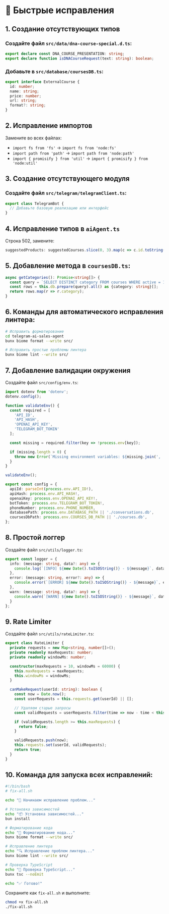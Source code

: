 # 🚀 Быстрые исправления

## 1. Создание отсутствующих типов

### Создайте файл `src/data/dna-course-special.d.ts`:
```typescript
export declare const DNA_COURSE_PRESENTATION: string;
export declare function isDNACourseRequest(text: string): boolean;
```

### Добавьте в `src/database/coursesDB.ts`:
```typescript
export interface ExternalCourse {
  id: number;
  name: string;
  price: number;
  url: string;
  format?: string;
}
```

## 2. Исправление импортов

Замените во всех файлах:
- `import fs from 'fs'` → `import fs from 'node:fs'`
- `import path from 'path'` → `import path from 'node:path'`
- `import { promisify } from 'util'` → `import { promisify } from 'node:util'`

## 3. Создание отсутствующего модуля

### Создайте файл `src/telegram/telegramClient.ts`:
```typescript
export class TelegramBot {
  // Добавьте базовую реализацию или интерфейс
}
```

## 4. Исправление типов в `aiAgent.ts`

Строка 502, замените:
```typescript
suggestedProducts: suggestedCourses.slice(0, 3).map(c => c.id.toString()),
```

## 5. Добавление метода в `coursesDB.ts`:
```typescript
async getCategories(): Promise<string[]> {
  const query = `SELECT DISTINCT category FROM courses WHERE active = 1`;
  const rows = this.db.prepare(query).all() as {category: string}[];
  return rows.map(r => r.category);
}
```

## 6. Команды для автоматического исправления линтера:

```bash
# Исправить форматирование
cd telegram-ai-sales-agent
bunx biome format --write src/

# Исправить простые проблемы линтера
bunx biome lint --write src/
```

## 7. Добавление валидации окружения

Создайте файл `src/config/env.ts`:
```typescript
import dotenv from 'dotenv';
dotenv.config();

function validateEnv() {
  const required = [
    'API_ID',
    'API_HASH',
    'OPENAI_API_KEY',
    'TELEGRAM_BOT_TOKEN'
  ];

  const missing = required.filter(key => !process.env[key]);

  if (missing.length > 0) {
    throw new Error(`Missing environment variables: ${missing.join(', ')}`);
  }
}

validateEnv();

export const config = {
  apiId: parseInt(process.env.API_ID!),
  apiHash: process.env.API_HASH!,
  openaiKey: process.env.OPENAI_API_KEY!,
  botToken: process.env.TELEGRAM_BOT_TOKEN!,
  phoneNumber: process.env.PHONE_NUMBER,
  databasePath: process.env.DATABASE_PATH || './conversations.db',
  coursesDbPath: process.env.COURSES_DB_PATH || './courses.db',
};
```

## 8. Простой логгер

Создайте файл `src/utils/logger.ts`:
```typescript
export const logger = {
  info: (message: string, data?: any) => {
    console.log(`[INFO] ${new Date().toISOString()} - ${message}`, data || '');
  },
  error: (message: string, error?: any) => {
    console.error(`[ERROR] ${new Date().toISOString()} - ${message}`, error || '');
  },
  warn: (message: string, data?: any) => {
    console.warn(`[WARN] ${new Date().toISOString()} - ${message}`, data || '');
  }
};
```

## 9. Rate Limiter

Создайте файл `src/utils/rateLimiter.ts`:
```typescript
export class RateLimiter {
  private requests = new Map<string, number[]>();
  private readonly maxRequests: number;
  private readonly windowMs: number;

  constructor(maxRequests = 10, windowMs = 60000) {
    this.maxRequests = maxRequests;
    this.windowMs = windowMs;
  }

  canMakeRequest(userId: string): boolean {
    const now = Date.now();
    const userRequests = this.requests.get(userId) || [];

    // Удаляем старые запросы
    const validRequests = userRequests.filter(time => now - time < this.windowMs);

    if (validRequests.length >= this.maxRequests) {
      return false;
    }

    validRequests.push(now);
    this.requests.set(userId, validRequests);
    return true;
  }
}
```

## 10. Команда для запуска всех исправлений:

```bash
#!/bin/bash
# fix-all.sh

echo "🔧 Начинаем исправление проблем..."

# Установка зависимостей
echo "📦 Установка зависимостей..."
bun install

# Форматирование кода
echo "🎨 Форматирование кода..."
bunx biome format --write src/

# Исправление линтера
echo "🔍 Исправление проблем линтера..."
bunx biome lint --write src/

# Проверка TypeScript
echo "📝 Проверка TypeScript..."
bunx tsc --noEmit

echo "✅ Готово!"
```

Сохраните как `fix-all.sh` и выполните:
```bash
chmod +x fix-all.sh
./fix-all.sh
```
